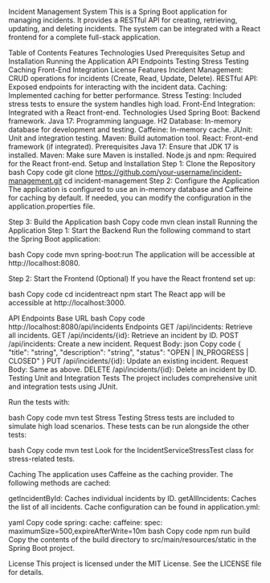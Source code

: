 Incident Management System
This is a Spring Boot application for managing incidents. It provides a RESTful API for creating, retrieving, updating, and deleting incidents. The system can be integrated with a React frontend for a complete full-stack application.

Table of Contents
Features
Technologies Used
Prerequisites
Setup and Installation
Running the Application
API Endpoints
Testing
Stress Testing
Caching
Front-End Integration
License
Features
Incident Management: CRUD operations for incidents (Create, Read, Update, Delete).
RESTful API: Exposed endpoints for interacting with the incident data.
Caching: Implemented caching for better performance.
Stress Testing: Included stress tests to ensure the system handles high load.
Front-End Integration: Integrated with a React front-end.
Technologies Used
Spring Boot: Backend framework.
Java 17: Programming language.
H2 Database: In-memory database for development and testing.
Caffeine: In-memory cache.
JUnit: Unit and integration testing.
Maven: Build automation tool.
React: Front-end framework (if integrated).
Prerequisites
Java 17: Ensure that JDK 17 is installed.
Maven: Make sure Maven is installed.
Node.js and npm: Required for the React front-end.
Setup and Installation
Step 1: Clone the Repository
bash
Copy code
git clone https://github.com/your-username/incident-management.git
cd incident-management
Step 2: Configure the Application
The application is configured to use an in-memory database and Caffeine for caching by default. If needed, you can modify the configuration in the application.properties file.

Step 3: Build the Application
bash
Copy code
mvn clean install
Running the Application
Step 1: Start the Backend
Run the following command to start the Spring Boot application:

bash
Copy code
mvn spring-boot:run
The application will be accessible at http://localhost:8080.

Step 2: Start the Frontend (Optional)
If you have the React frontend set up:

bash
Copy code
cd incidentreact
npm start
The React app will be accessible at http://localhost:3000.

API Endpoints
Base URL
bash
Copy code
http://localhost:8080/api/incidents
Endpoints
GET /api/incidents: Retrieve all incidents.
GET /api/incidents/{id}: Retrieve an incident by ID.
POST /api/incidents: Create a new incident.
Request Body:
json
Copy code
{
  "title": "string",
  "description": "string",
  "status": "OPEN | IN_PROGRESS | CLOSED"
}
PUT /api/incidents/{id}: Update an existing incident.
Request Body: Same as above.
DELETE /api/incidents/{id}: Delete an incident by ID.
Testing
Unit and Integration Tests
The project includes comprehensive unit and integration tests using JUnit.

Run the tests with:

bash
Copy code
mvn test
Stress Testing
Stress tests are included to simulate high load scenarios. These tests can be run alongside the other tests:

bash
Copy code
mvn test
Look for the IncidentServiceStressTest class for stress-related tests.

Caching
The application uses Caffeine as the caching provider. The following methods are cached:

getIncidentById: Caches individual incidents by ID.
getAllIncidents: Caches the list of all incidents.
Cache configuration can be found in application.yml:

yaml
Copy code
spring:
  cache:
    caffeine:
      spec: maximumSize=500,expireAfterWrite=10m
bash
Copy code
npm run build
Copy the contents of the build directory to src/main/resources/static in the Spring Boot project.

License
This project is licensed under the MIT License. See the LICENSE file for details.

